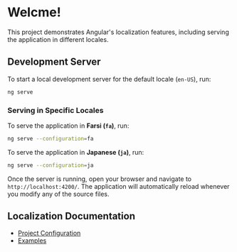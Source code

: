 
# Welcme!

This project demonstrates Angular's localization features, including serving the application in different locales.

## Development Server

To start a local development server for the default locale (`en-US`), run:

```bash
ng serve
```

### Serving in Specific Locales

To serve the application in **Farsi (`fa`)**, run:

```bash
ng serve --configuration=fa
```

To serve the application in **Japanese (`ja`)**, run:

```bash
ng serve --configuration=ja
```

Once the server is running, open your browser and navigate to `http://localhost:4200/`. The application will automatically reload whenever you modify any of the source files.


## Localization Documentation

- [Project Configuration](./docs//config.md)
- [Examples](/docs/demo.md)
